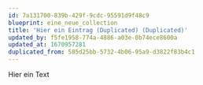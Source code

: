 ```yaml
---
id: 7a131700-839b-429f-9cdc-95591d9f48c9
blueprint: eine_neue_collection
title: 'Hier ein Eintrag (Duplicated) (Duplicated)'
updated_by: f5fe1958-774a-4886-a03e-0b74ece8600a
updated_at: 1670957281
duplicated_from: 585d25bb-5732-4b06-95a9-d3822f83b4c1
---
```

Hier ein Text